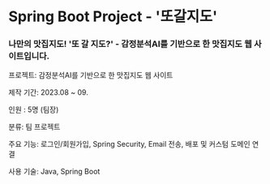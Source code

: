 # Spring Boot Project - '또갈지도' 
### 나만의 맛집지도! '또 갈 지도?'  - 감정분석AI를 기반으로 한 맛집지도 웹 사이트입니다.

프로젝트: 감정분석AI를 기반으로 한 맛집지도 웹 사이트

제작 기간: 2023.08 ~ 09.

인원 : 5명 (팀장)

분류: 팀 프로젝트

주요 기능: 로그인/회원가입, Spring Security, Email 전송, 배포 및 커스텀 도메인 연결

사용 기술: Java, Spring Boot
